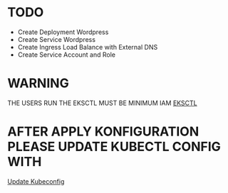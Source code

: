 # TODO
- Create Deployment Wordpress
- Create Service Wordpress
- Create Ingress Load Balance with External DNS 
- Create Service Account and Role

# WARNING
THE USERS RUN THE EKSCTL MUST BE MINIMUM IAM [EKSCTL](https://eksctl.io/usage/minimum-iam-policies/)

# AFTER APPLY KONFIGURATION PLEASE UPDATE KUBECTL CONFIG WITH
[Update Kubeconfig](https://docs.aws.amazon.com/id_id/eks/latest/userguide/create-kubeconfig.html)